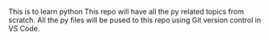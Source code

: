 This is to learn python
This repo will have all the py related topics from scratch.
All the py files will be pused to this repo using Git version control in VS Code.

